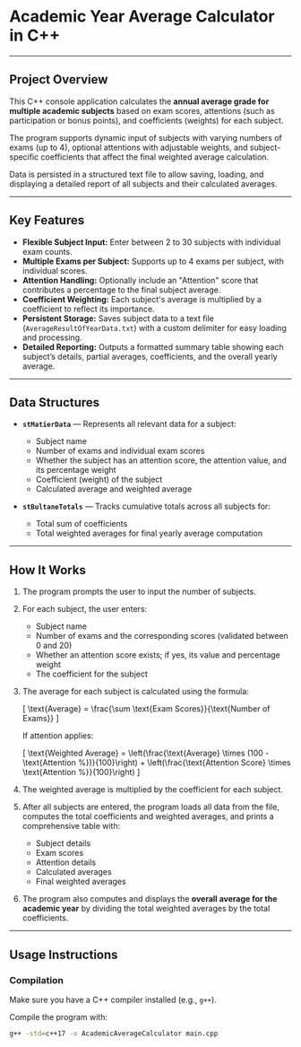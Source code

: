 # Academic Year Average Calculator in C++

---

## Project Overview

This C++ console application calculates the **annual average grade for multiple academic subjects** based on exam scores, attentions (such as participation or bonus points), and coefficients (weights) for each subject.

The program supports dynamic input of subjects with varying numbers of exams (up to 4), optional attentions with adjustable weights, and subject-specific coefficients that affect the final weighted average calculation.

Data is persisted in a structured text file to allow saving, loading, and displaying a detailed report of all subjects and their calculated averages.

---

## Key Features

- **Flexible Subject Input:** Enter between 2 to 30 subjects with individual exam counts.
- **Multiple Exams per Subject:** Supports up to 4 exams per subject, with individual scores.
- **Attention Handling:** Optionally include an "Attention" score that contributes a percentage to the final subject average.
- **Coefficient Weighting:** Each subject's average is multiplied by a coefficient to reflect its importance.
- **Persistent Storage:** Saves subject data to a text file (`AverageResultOfYearData.txt`) with a custom delimiter for easy loading and processing.
- **Detailed Reporting:** Outputs a formatted summary table showing each subject’s details, partial averages, coefficients, and the overall yearly average.

---

## Data Structures

- **`stMatierData`** — Represents all relevant data for a subject:
  - Subject name
  - Number of exams and individual exam scores
  - Whether the subject has an attention score, the attention value, and its percentage weight
  - Coefficient (weight) of the subject
  - Calculated average and weighted average

- **`stBultaneTotals`** — Tracks cumulative totals across all subjects for:
  - Total sum of coefficients
  - Total weighted averages for final yearly average computation

---

## How It Works

1. The program prompts the user to input the number of subjects.
2. For each subject, the user enters:
   - Subject name
   - Number of exams and the corresponding scores (validated between 0 and 20)
   - Whether an attention score exists; if yes, its value and percentage weight
   - The coefficient for the subject
3. The average for each subject is calculated using the formula:

   \[
   \text{Average} = \frac{\sum \text{Exam Scores}}{\text{Number of Exams}}
   \]

   If attention applies:

   \[
   \text{Weighted Average} = \left(\frac{\text{Average} \times (100 - \text{Attention \%})}{100}\right) + \left(\frac{\text{Attention Score} \times \text{Attention \%}}{100}\right)
   \]

4. The weighted average is multiplied by the coefficient for each subject.
5. After all subjects are entered, the program loads all data from the file, computes the total coefficients and weighted averages, and prints a comprehensive table with:
   - Subject details
   - Exam scores
   - Attention details
   - Calculated averages
   - Final weighted averages
6. The program also computes and displays the **overall average for the academic year** by dividing the total weighted averages by the total coefficients.

---

## Usage Instructions

### Compilation

Make sure you have a C++ compiler installed (e.g., `g++`).

Compile the program with:

```bash
g++ -std=c++17 -o AcademicAverageCalculator main.cpp
